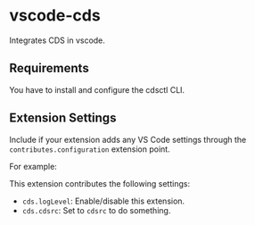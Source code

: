 # vscode-cds

Integrates CDS in vscode.

## Requirements

You have to install and configure the cdsctl CLI.

## Extension Settings

Include if your extension adds any VS Code settings through the `contributes.configuration` extension point.

For example:

This extension contributes the following settings:

* `cds.logLevel`: Enable/disable this extension.
* `cds.cdsrc`: Set to `cdsrc` to do something.
